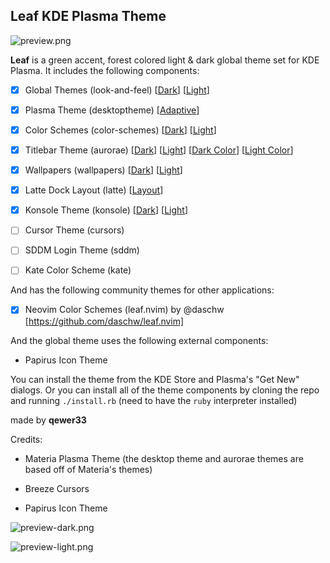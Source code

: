 ## Leaf KDE Plasma Theme

![preview.png](https://github.com/qewer33/leaf-kde/blob/main/preview.png?raw=true)

**Leaf** is a green accent, forest colored light & dark global theme set for KDE Plasma. It includes the following components:

- [x] Global Themes (look-and-feel) [[Dark](https://store.kde.org/p/1740699)] [[Light](https://store.kde.org/p/1740701)]

- [x] Plasma Theme (desktoptheme) [[Adaptive](https://store.kde.org/p/1739737)]

- [x] Color Schemes (color-schemes) [[Dark](https://store.kde.org/p/1739715)] [[Light](https://store.kde.org/p/1739720)]

- [x] Titlebar Theme (aurorae) [[Dark](https://store.kde.org/p/1739752)] [[Light](https://store.kde.org/p/1739758)] [[Dark Color](https://store.kde.org/p/1748461)] [[Light Color](https://store.kde.org/p/1748463)]

- [x] Wallpapers (wallpapers) [[Dark](https://store.kde.org/p/1739944)] [[Light](https://store.kde.org/p/1739945)]

- [x] Latte Dock Layout (latte) [[Layout](https://store.kde.org/p/1740720)]

- [x] Konsole Theme (konsole) [[Dark](https://store.kde.org/p/1741394)] [[Light](https://store.kde.org/p/1741399)]

- [ ] Cursor Theme (cursors)

- [ ] SDDM Login Theme (sddm)

- [ ] Kate Color Scheme (kate)

And has the following community themes for other applications:

- [x] Neovim Color Schemes (leaf.nvim) by @daschw [https://github.com/daschw/leaf.nvim]

And the global theme uses the following external components:

- Papirus Icon Theme

You can install the theme from the KDE Store and Plasma's "Get New" dialogs. Or you can install all of the theme components by cloning the repo and running `./install.rb` (need to have the `ruby` interpreter installed)

made by **qewer33**

Credits:

- Materia Plasma Theme (the desktop theme and aurorae themes are based off of Materia's themes)

- Breeze Cursors

- Papirus Icon Theme

![preview-dark.png](https://github.com/qewer33/leaf-kde/blob/main/preview-dark.png?raw=true)

![preview-light.png](https://github.com/qewer33/leaf-kde/blob/main/preview-light.png?raw=true)
